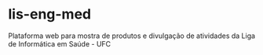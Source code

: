 # lis-eng-med
Plataforma web para mostra de produtos e divulgação de atividades da Liga de Informática em Saúde - UFC
